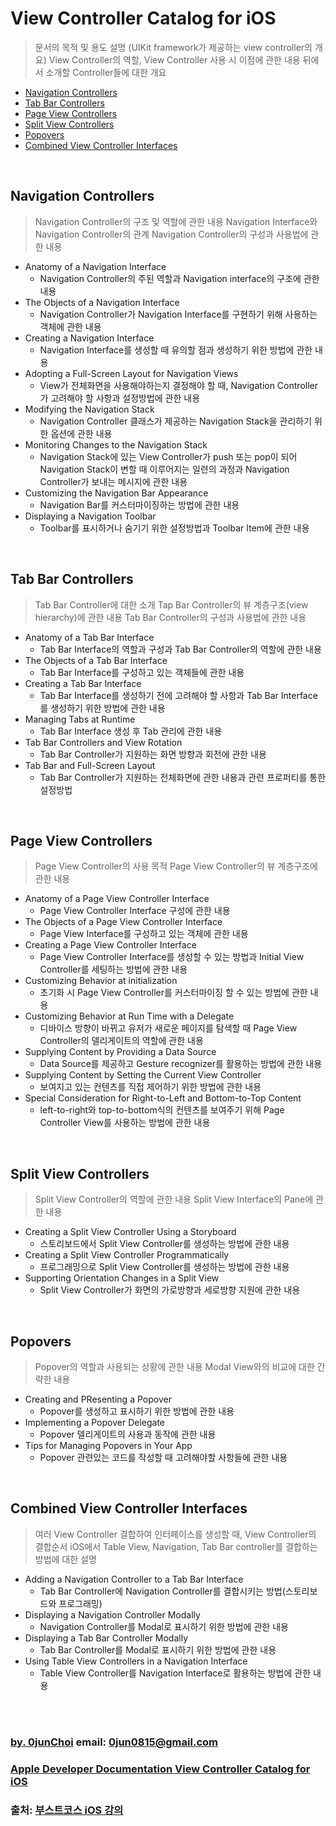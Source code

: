 # View Controller Catalog for iOS
> 문서의 목적 및 용도 설명 (UIKit framework가 제공하는 view controller의 개요) View Controller의 역할, View Controller 사용 시 이점에 관한 내용 뒤에서 소개할 Controller들에 대한 개요


* [Navigation Controllers](#navigation-controllers)
* [Tab Bar Controllers](#tab-bar-controllers)
* [Page View Controllers](#page-view-controllers)
* [Split View Controllers](#split-view-controllers)
* [Popovers](#popovers)
* [Combined View Controller Interfaces](#combined-view-controller-interfaces)


&nbsp;      
## Navigation Controllers
> Navigation Controller의 구조 및 역할에 관한 내용 Navigation Interface와 Navigation Controller의 관계 Navigation Controller의 구성과 사용법에 관한 내용
* Anatomy of a Navigation Interface
    * Navigation Controller의 주된 역할과 Navigation interface의 구조에 관한 내용
* The Objects of a Navigation Interface
    * Navigation Controller가 Navigation Interface를 구현하기 위해 사용하는 객체에 관한 내용
* Creating a Navigation Interface
    * Navigation Interface를 생성할 때 유의할 점과 생성하기 위한 방법에 관한 내용
* Adopting a Full-Screen Layout for Navigation Views
    * View가 전체화면을 사용해야하는지 결정해야 할 때, Navigation Controller가 고려해야 할 사항과 설정방법에 관한 내용
* Modifying the Navigation Stack
    * Navigation Controller 클래스가 제공하는 Navigation Stack을 관리하기 위한 옵션에 관한 내용
* Monitoring Changes to the Navigation Stack
    * Navigation Stack에 있는 View Controller가 push 또는 pop이 되어 Navigation Stack이 변할 때 이루어지는 일련의 과정과 Navigation Controller가 보내는 메시지에 관한 내용
* Customizing the Navigation Bar Appearance
    * Navigation Bar를 커스터마이징하는 방법에 관한 내용
* Displaying a Navigation Toolbar
    * Toolbar를 표시하거나 숨기기 위한 설정방법과 Toolbar Item에 관한 내용


&nbsp;
## Tab Bar Controllers
> Tab Bar Controller에 대한 소개 Tap Bar Controller의 뷰 계층구조(view hierarchy)에 관한 내용 Tab Bar Controller의 구성과 사용법에 관한 내용
* Anatomy of a Tab Bar Interface
    * Tab Bar Interface의 역할과 구성과 Tab Bar Controller의 역할에 관한 내용
* The Objects of a Tab Bar Interface
    * Tab Bar Interface를 구성하고 있는 객체들에 관한 내용
* Creating a Tab Bar Interface
    * Tab Bar Interface를 생성하기 전에 고려해야 할 사항과 Tab Bar Interface를 생성하기 위한 방법에 관한 내용
* Managing Tabs at Runtime
    * Tab Bar Interface 생성 후 Tab 관리에 관한 내용
* Tab Bar Controllers and View Rotation
    * Tab Bar Controller가 지원하는 화면 방향과 회전에 관한 내용
* Tab Bar and Full-Screen Layout
    * Tab Bar Controller가 지원하는 전체화면에 관한 내용과 관련 프로퍼티를 통한 설정방법
    

&nbsp;      
## Page View Controllers
> Page View Controller의 사용 목적 Page View Controller의 뷰 계층구조에 관한 내용
* Anatomy of a Page View Controller Interface
    * Page View Controller Interface 구성에 관한 내용
* The Objects of a Page View Controller Interface
    * Page View Interface를 구성하고 있는 객체에 관한 내용
* Creating a Page View Controller Interface
    * Page View Controller Interface를 생성할 수 있는 방법과 Initial View Controller를 세팅하는 방법에 관한 내용
* Customizing Behavior at initialization
    * 초기화 시 Page View Controller를 커스터마이징 할 수 있는 방법에 관한 내용
* Customizing Behavior at Run Time with a Delegate
    * 디바이스 방향이 바뀌고 유저가 새로운 페이지를 탐색할 때 Page View Controller의 델리게이트의 역할에 관한 내용
* Supplying Content by Providing a Data Source
    * Data Source를 제공하고 Gesture recognizer를 활용하는 방법에 관한 내용
* Supplying Content by Setting the Current View Controller
    * 보여지고 있는 컨텐츠를 직접 제어하기 위한 방법에 관한 내용
* Special Consideration for Right-to-Left and Bottom-to-Top Content
    * left-to-right와 top-to-bottom식의 컨텐츠를 보여주기 위해 Page Controller View를 사용하는 방법에 관한 내용
    

&nbsp;  
## Split View Controllers
> Split View Controller의 역할에 관한 내용 Split View Interface의 Pane에 관한 내용
* Creating a Split View Controller Using a Storyboard
    * 스토리보드에서 Split View Controller를 생성하는 방법에 관한 내용
* Creating a Split View Controller Programmatically
    * 프로그래밍으로 Split View Controller를 생성하는 방법에 관한 내용
* Supporting Orientation Changes in a Split View
    * Split View Controller가 화면의 가로방향과 세로방향 지원에 관한 내용
    
    
&nbsp;
## Popovers    
> Popover의 역할과 사용되는 상황에 관한 내용 Modal View와의 비교에 대한 간략한 내용
* Creating and PResenting a Popover
    * Popover를 생성하고 표시하기 위한 방법에 관한 내용
* Implementing a Popover Delegate
    * Popover 델리게이트의 사용과 동작에 관한 내용
* Tips for Managing Popovers in Your App
    * Popover 관련있는 코드를 작성할 때 고려해야할 사항들에 관한 내용


&nbsp;
## Combined View Controller Interfaces
> 여러 View Controller 결합하여 인터페이스를 생성할 때, View Controller의 결합순서 iOS에서 Table View, Navigation, Tab Bar controller를 결합하는 방법에 대한 설명
* Adding a Navigation Controller to a Tab Bar Interface
    * Tab Bar Controller에 Navigation Controller를 결합시키는 방법(스토리보드와 프로그래밍)
* Displaying a Navigation Controller Modally
    * Navigation Controller를 Modal로 표시하기 위한 방법에 관한 내용
* Displaying a Tab Bar Controller Modally
    * Tab Bar Controller를 Modal로 표시하기 위한 방법에 관한 내용
* Using Table View Controllers in a Navigation Interface
    * Table View Controller를 Navigation Interface로 활용하는 방법에 관한 내용


&nbsp;      
&nbsp;      
### [by. 0junChoi](https://github.com/0jun0815) email: <0jun0815@gmail.com>
### [Apple Developer Documentation View Controller Catalog for iOS](https://developer.apple.com/library/content/documentation/WindowsViews/Conceptual/ViewControllerCatalog/Introduction.html)
### 출처: [부스트코스 iOS 강의](http://www.edwith.org/boostcourse-ios/lecture/17991/)
